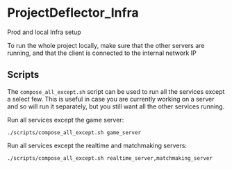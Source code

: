 # ProjectDeflector_Infra
Prod and local Infra setup


To run the whole project locally, make sure that the other servers are running, and that the client is connected to the internal network IP

## Scripts
The `compose_all_except.sh` script can be used to run all the services except a select few. This is useful in case you are currently working on a server and so will run it separately, but you still want all the other services running.

Run all services except the game server:
```
./scripts/compose_all_except.sh game_server
```

Run all services except the realtime and matchmaking servers:
```
./scripts/compose_all_except.sh realtime_server,matchmaking_server
```